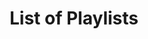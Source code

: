 ---
layout: index
title: List of Playlists
playlists: [
    three-piece1,
    three-piece2,
    the-algorhythm1,
    the-algorhythm2,
    the-algorhythm3,
    the-algorhythm4,
]
---